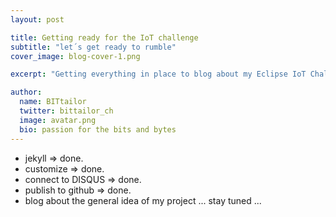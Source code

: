 ```yaml
---
layout: post

title: Getting ready for the IoT challenge
subtitle: "let´s get ready to rumble"
cover_image: blog-cover-1.png

excerpt: "Getting everything in place to blog about my Eclipse IoT Challenge project"

author:
  name: BITtailor
  twitter: bittailor_ch
  image: avatar.png
  bio: passion for the bits and bytes
---
```


 - jekyll => done.
 - customize => done.
 - connect to DISQUS => done.
 - publish to github => done.
 - blog about the general idea of my project ... stay tuned ...
